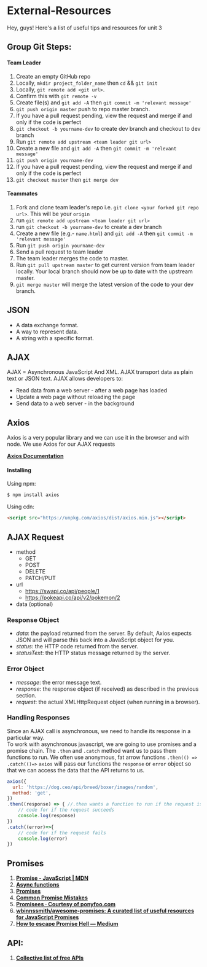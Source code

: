 # External-Resources
Hey, guys! Here's a list of useful tips and resources for unit 3

## Group Git Steps:
#### Team Leader
1. Create an empty GitHub repo
2. Locally, `mkdir project_folder_name` then `cd` && `git init` 
3. Locally, `git remote add <git url>`. 
4. Confirm this with `git remote -v`
5. Create file(s) and `git add -A` then `git commit -m 'relevant message'`
6. `git push origin master` push to repo master branch.
7. If you have a pull request pending, view the request and merge if and only if the code is perfect
8. `git checkout -b yourname-dev` to create dev branch and checkout to dev branch
9. Run `git remote add upstream <team leader git url>`
9. Create a new file and `git add -A` then `git commit -m 'relevant message'` 
10. `git push origin yourname-dev`
11. If you have a pull request pending, view the request and merge if and only if the code is perfect
12. `git checkout master` then `git merge dev`

#### Teammates
1. Fork and clone team leader's repo i.e. `git clone <your forked git repo url>`. This will be your `origin`
3. run `git remote add upstream <team leader git url>`
2. run `git checkout -b yourname-dev` to create a dev branch
4. Create a new file (e.g.- `name.html`) and `git add -A` then `git commit -m 'relevant message'` 
4. Run `git push origin yourname-dev`
5. Send a pull request to team leader
6. The team leader merges the code to master.
7. Run `git pull upstream master` to get current version from team leader locally. Your local branch should now be up to date with the upstream master.
8. `git merge master` will merge the latest version of the code to your dev branch.

## JSON
- A data exchange format.
- A way to represent data.
- A string with a specific format.

## AJAX
AJAX = Asynchronous JavaScript And XML.
AJAX transport data as plain text or JSON text.
AJAX allows developers to:
- Read data from a web server - after a web page has loaded
- Update a web page without reloading the page
- Send data to a web server - in the background

## Axios 
Axios is a very popular library and we can use it in the browser and with node. 
We use Axios for our AJAX requests

**[Axios Documentation](https://github.com/axios/axios)**

#### Installing
Using npm:
```bash
$ npm install axios
```

Using cdn:
```html
<script src="https://unpkg.com/axios/dist/axios.min.js"></script>
```

## AJAX Request
- method
    - GET
    - POST
    - DELETE
    - PATCH/PUT
- url
    - https://swapi.co/api/people/1
    - https://pokeapi.co/api/v2/pokemon/2
- data (optional)


### Response Object
- *data*: the payload returned from the server. By default, Axios expects JSON and will parse this back into a JavaScript object for you.
- *status*: the HTTP code returned from the server.
- *statusText*: the HTTP status message returned by the server.

### Error Object
- *message*: the error message text.
- *response*: the response object (if received) as described in the previous section.
- *request*: the actual XMLHttpRequest object (when running in a browser).

### Handling Responses
Since an AJAX call is asynchronous, we need to handle its response in a particular way.  
To work with asynchronous javascript, we are going to use promises and a promise chain.
The `.then` and `.catch` method want us to pass them functions to run. 
We often use anonymous, fat arrow functions `.then(() =>`  `.catch(()=>`
`axios` will pass our functions the `response` or `error` object so that we can access the data that the API returns to us.

```js
axios({
  url: 'https://dog.ceo/api/breed/boxer/images/random',
  method: 'get',
})
.then((response) => { //.then wants a function to run if the request is succesful
    // code for if the request succeeds
    console.log(response)
}) 
.catch((error)=>{ 
    // code for if the request fails
    console.log(error)
}) 
```

## Promises 
1. **[Promise - JavaScript | MDN](https://developer.mozilla.org/en-US/docs/Web/JavaScript/Reference/Global_Objects/Promise)**
2. **[Async functions](https://developers.google.com/web/fundamentals/primers/async-functions)**
3. **[Promises](https://www.promisejs.org/)**
4. **[Common Promise Mistakes](https://pouchdb.com/2015/05/18/we-have-a-problem-with-promises.html)**
5. **[Promisees · Courtesy of ponyfoo.com](http://bevacqua.github.io/promisees/)**
6. **[wbinnssmith/awesome-promises: A curated list of useful resources for JavaScript Promises](https://github.com/wbinnssmith/awesome-promises)**
7. **[How to escape Promise Hell — Medium](https://medium.com/@pyrolistical/how-to-get-out-of-promise-hell-8c20e0ab0513#.4wtj9hlvw)**

## API:
1. **[Collective list of free APIs](https://github.com/public-apis/public-apis)**




